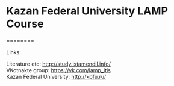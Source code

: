# Kazan Federal University LAMP Course
========  

Links:  
  
Literature etc: http://study.istamendil.info/  
VKotnakte group: https://vk.com/lamp_itis  
Kazan Federal University: http://kpfu.ru/  


